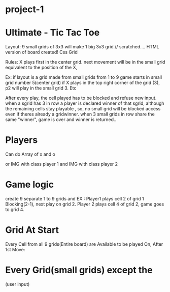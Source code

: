 # project-1

# Ultimate - Tic Tac Toe

Layout: 9 small grids of 3x3 will make 1 big 3x3 grid // scratched....
HTML version of board created!
Css Grid

Rules: X plays first in the center grid.
next movement will be in the small grid equivalent to the position of the X,

Ex: if layout is a grid made from small grids from 1 to 9 game starts in small grid number 5(center grid)
if X plays in the top right corner of the grid (3), p2 will play in the small grid 3.
Etc

After every play, the cell played has to be blocked and refuse new input.
when a sgrid has 3 in row a player is declared winner of that sgrid,
although the remaining cells stay playable , so, no small grid will be blocked access even if theres already a gridwinner.
when 3 small grids in row share the same "winner", game is over and winner is returned..

# Players

Can do Array of x and o

or IMG with class player 1
and IMG with class player 2

# Game logic

create 9 separate 1 to 9 grids and EX : Player1 plays cell 2 of grid 1 Blocking(2-1), next play on grid 2.
Player 2 plays cell 4 of grid 2, game goes to grid 4.

# Grid At Start

Every Cell from all 9 grids(Entire board) are Available to be played On, After 1st Move:

# Every Grid(small grids) except the

(user input)
